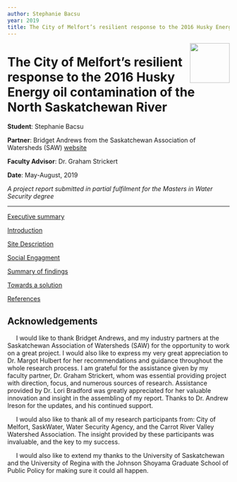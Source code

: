 ```yaml
---
author: Stephanie Bacsu
year: 2019
title: The City of Melfort’s resilient response to the 2016 Husky Energy oil contamination of the North Saskatchewan River
---
```


<img src="{{site.baseurl}}/images/MWS_logo_notext.png" align="right" width=90px>

# The City of Melfort’s resilient response to the 2016 Husky Energy oil contamination of the North Saskatchewan River

**Student**: Stephanie Bacsu

**Partner**: Bridget Andrews from the Saskatchewan Association of Watersheds (SAW) [website](https://saskwatersheds.ca)

**Faculty Advisor**: Dr. Graham Strickert

**Date**: May-August, 2019

*A project report submitted in partial fulfilment for the Masters in Water Security degree*

---

[Executive summary](execsum.html)

[Introduction](intro.html)

[Site Description](site.html)

[Social Engagment](social.html)

[Summary of findings](findings.html)

[Towards a solution](solution.html)

[References](references.html)

## Acknowledgements

&nbsp;&nbsp;&nbsp;&nbsp;&nbsp;I would like to thank Bridget Andrews, and my industry partners at the Saskatchewan Association of Watersheds (SAW) for the opportunity to work on a great project.  I would also like to express my very great appreciation to Dr. Margot Hulbert for her recommendations and guidance throughout the whole research process.  I am grateful for the assistance given by my faculty partner, Dr. Graham Strickert, whom was essential providing project with direction, focus, and numerous sources of research.  Assistance provided by Dr. Lori Bradford was greatly appreciated for her valuable innovation and insight in the assembling of my report. Thanks to Dr. Andrew Ireson for the updates, and his continued support.

&nbsp;&nbsp;&nbsp;&nbsp;&nbsp;I would also like to thank all of my research participants from: City of Melfort, SaskWater, Water Security Agency, and the Carrot River Valley Watershed Association.  The insight provided by these participants was invaluable, and the key to my success.

&nbsp;&nbsp;&nbsp;&nbsp;&nbsp;I would also like to extend my thanks to the University of Saskatchewan and the University of Regina with the Johnson Shoyama Graduate School of Public Policy for making sure it could all happen.
